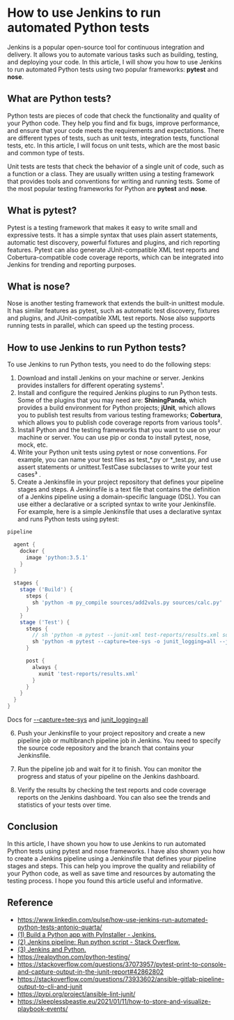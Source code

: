 
# How to use Jenkins to run automated Python tests

Jenkins is a popular open-source tool for continuous integration and delivery. It allows you to automate various tasks such as building, testing, and deploying your code. In this article, I will show you how to use Jenkins to run automated Python tests using two popular frameworks: **pytest** and **nose**.

## What are Python tests?

Python tests are pieces of code that check the functionality and quality of your Python code. They help you find and fix bugs, improve performance, and ensure that your code meets the requirements and expectations. There are different types of tests, such as unit tests, integration tests, functional tests, etc. In this article, I will focus on unit tests, which are the most basic and common type of tests.

Unit tests are tests that check the behavior of a single unit of code, such as a function or a class. They are usually written using a testing framework that provides tools and conventions for writing and running tests. Some of the most popular testing frameworks for Python are **pytest** and **nose**.

## What is pytest?

Pytest is a testing framework that makes it easy to write small and expressive tests. It has a simple syntax that uses plain assert statements, automatic test discovery, powerful fixtures and plugins, and rich reporting features. Pytest can also generate JUnit-compatible XML test reports and Cobertura-compatible code coverage reports, which can be integrated into Jenkins for trending and reporting purposes.

## What is nose?

Nose is another testing framework that extends the built-in unittest module. It has similar features as pytest, such as automatic test discovery, fixtures and plugins, and JUnit-compatible XML test reports. Nose also supports running tests in parallel, which can speed up the testing process.

## How to use Jenkins to run Python tests?

To use Jenkins to run Python tests, you need to do the following steps:

1. Download and install Jenkins on your machine or server. Jenkins provides installers for different operating systems¹.
2. Install and configure the required Jenkins plugins to run Python tests. Some of the plugins that you may need are: **ShiningPanda**, which provides a build environment for Python projects; **jUnit**, which allows you to publish test results from various testing frameworks; **Cobertura**, which allows you to publish code coverage reports from various tools².
3. Install Python and the testing frameworks that you want to use on your machine or server. You can use pip or conda to install pytest, nose, mock, etc.
4. Write your Python unit tests using pytest or nose conventions. For example, you can name your test files as test\_\*.py or \*\_test.py, and use assert statements or unittest.TestCase subclasses to write your test cases³ .
5. Create a Jenkinsfile in your project repository that defines your pipeline stages and steps. A Jenkinsfile is a text file that contains the definition of a Jenkins pipeline using a domain-specific language (DSL). You can use either a declarative or a scripted syntax to write your Jenkinsfile. For example, here is a simple Jenkinsfile that uses a declarative syntax and runs Python tests using pytest:

```groovy
pipeline 

  agent {
    docker {
      image 'python:3.5.1'
    }
  }

  stages {
    stage ('Build') {
      steps {
        sh 'python -m py_compile sources/add2vals.py sources/calc.py'
      }
    }
    stage ('Test') {
      steps {
        // sh 'python -m pytest --junit-xml test-reports/results.xml sources/test_calc.py'
        sh 'python -m pytest --capture=tee-sys -o junit_logging=all --junit-xml=pytest_unit.xml sources/test_calc.py'
      }

      post {
        always {
          xunit 'test-reports/results.xml'
        }
      }
    }
  }
}
```

Docs for [\--capture=tee-sys](https://docs.pytest.org/en/7.1.x/how-to/capture-stdout-stderr.html) and [junit\_logging=all](https://docs.pytest.org/en/7.1.x/reference/reference.html#confval-junit_logging)

6. Push your Jenkinsfile to your project repository and create a new pipeline job or multibranch pipeline job in Jenkins. You need to specify the source code repository and the branch that contains your Jenkinsfile.

7. Run the pipeline job and wait for it to finish. You can monitor the progress and status of your pipeline on the Jenkins dashboard.

8. Verify the results by checking the test reports and code coverage reports on the Jenkins dashboard. You can also see the trends and statistics of your tests over time.

## Conclusion

In this article, I have shown you how to use Jenkins to run automated Python tests using pytest and nose frameworks. I have also shown you how to create a Jenkins pipeline using a Jenkinsfile that defines your pipeline stages and steps. This can help you improve the quality and reliability of your Python code, as well as save time and resources by automating the testing process. I hope you found this article useful and informative.


## Reference

- https://www.linkedin.com/pulse/how-use-jenkins-run-automated-python-tests-antonio-quarta/
- [(1) Build a Python app with PyInstaller - Jenkins. ](https://www.jenkins.io/doc/tutorials/build-a-python-app-with-pyinstaller/)
- [(2) Jenkins pipeline: Run python script - Stack Overflow.](https://stackoverflow.com/questions/55350360/jenkins-pipeline-run-python-script)
- [(3) Jenkins and Python.](https://www.jenkins.io/solutions/python/)
- https://realpython.com/python-testing/
- https://stackoverflow.com/questions/37073957/pytest-print-to-console-and-capture-output-in-the-junit-report#42862802
- https://stackoverflow.com/questions/73933602/ansible-gitlab-pipeline-output-to-cli-and-junit
- https://pypi.org/project/ansible-lint-junit/
- https://sleeplessbeastie.eu/2021/01/11/how-to-store-and-visualize-playbook-events/
